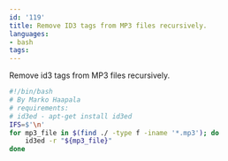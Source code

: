 ```yaml
---
id: '119'
title: Remove ID3 tags from MP3 files recursively.
languages:
- bash
tags:
---
```

Remove id3 tags from MP3 files recursively.


```bash
#!/bin/bash
# By Marko Haapala
# requirements:
# id3ed - apt-get install id3ed
IFS=$'\n'
for mp3_file in $(find ./ -type f -iname '*.mp3'); do
	id3ed -r "${mp3_file}"
done
```
    

